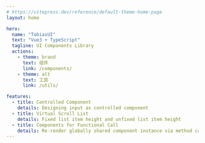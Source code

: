 ```yaml
---
# https://vitepress.dev/reference/default-theme-home-page
layout: home

hero:
  name: "TobiasUI"
  text: "Vue3 + TypeScript"
  tagline: UI Components Library
  actions:
    - theme: brand
      text: 组件
      link: /components/
    - theme: alt
      text: 工具
      link: /utils/

features:
  - title: Controlled Component
    details: Designing input as controlled component
  - title: Virtual Scroll List
    details: Fixed list item height and unfixed list item height
  - title: Components for Functional Call
    details: Re-render globally shared component instance via method call
---
```


